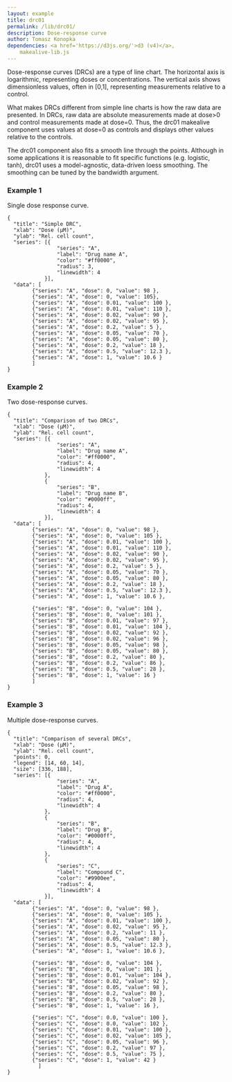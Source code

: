 ```yaml
---
layout: example
title: drc01
permalink: /lib/drc01/
description: Dose-response curve
author: Tomasz Konopka
dependencies: <a href='https://d3js.org/'>d3 (v4)</a>,
    makealive-lib.js
---
```


<script src="https://d3js.org/d3.v4.min.js"></script>


Dose-response curves (DRCs) are a type of line chart. The horizontal axis 
is logarithmic, representing doses or concentrations. The vertical axis 
shows dimensionless values, often in [0,1], representing measurements relative 
to a control.

What makes DRCs different from simple line charts is how the raw data are 
presented. In DRCs, raw data are absolute measurements made at dose>0
and control measurements made at dose=0. Thus, the drc01 makealive component 
uses values at dose=0 as controls and displays other values relative to the 
controls. 

The drc01 component also fits a smooth line through the points. Although in
some applications it is reasonable to fit specific functions 
(e.g. logistic, tanh), drc01 uses a model-agnostic, data-driven loess smoothing.
The smoothing can be tuned by the bandwidth argument. 



### Example 1

Single dose response curve. 

<pre class="example"><code class="makealive drc01">{
  "title": "Simple DRC",
  "xlab": "Dose (&micro;M)",
  "ylab": "Rel. cell count",
  "series": [{
                "series": "A",
                "label": "Drug name A",
                "color": "#ff0000",
                "radius": 3,
                "linewidth": 4
            }],
  "data": [
        {"series": "A", "dose": 0, "value": 98 },
        {"series": "A", "dose": 0, "value": 105},
        {"series": "A", "dose": 0.01, "value": 100 },
        {"series": "A", "dose": 0.01, "value": 110 },
        {"series": "A", "dose": 0.02, "value": 90 },
        {"series": "A", "dose": 0.02, "value": 95 },
        {"series": "A", "dose": 0.2, "value": 5 },
        {"series": "A", "dose": 0.05, "value": 70 },
        {"series": "A", "dose": 0.05, "value": 80 },
        {"series": "A", "dose": 0.2, "value": 18 },
        {"series": "A", "dose": 0.5, "value": 12.3 },
        {"series": "A", "dose": 1, "value": 10.6 }
        ]
}
</code></pre>


### Example 2

Two dose-response curves.

<pre class="example"><code class="makealive drc01">{
  "title": "Comparison of two DRCs",
  "xlab": "Dose (&micro;M)",
  "ylab": "Rel. cell count",
  "series": [{
                "series": "A",
                "label": "Drug name A",
                "color": "#ff0000",
                "radius": 4,
                "linewidth": 4
            },
            {
                "series": "B",
                "label": "Drug name B",
                "color": "#0000ff",
                "radius": 4,
                "linewidth": 4
            }],
  "data": [
        {"series": "A", "dose": 0, "value": 98 },
        {"series": "A", "dose": 0, "value": 105 },
        {"series": "A", "dose": 0.01, "value": 100 },
        {"series": "A", "dose": 0.01, "value": 110 },
        {"series": "A", "dose": 0.02, "value": 90 },
        {"series": "A", "dose": 0.02, "value": 95 },
        {"series": "A", "dose": 0.2, "value": 5 },
        {"series": "A", "dose": 0.05, "value": 70 },
        {"series": "A", "dose": 0.05, "value": 80 },
        {"series": "A", "dose": 0.2, "value": 18 },
        {"series": "A", "dose": 0.5, "value": 12.3 },
        {"series": "A", "dose": 1, "value": 10.6 },
           
        {"series": "B", "dose": 0, "value": 104 },
        {"series": "B", "dose": 0, "value": 101 },
        {"series": "B", "dose": 0.01, "value": 97 },
        {"series": "B", "dose": 0.01, "value": 104 },
        {"series": "B", "dose": 0.02, "value": 92 },
        {"series": "B", "dose": 0.02, "value": 96 },            
        {"series": "B", "dose": 0.05, "value": 98 },
        {"series": "B", "dose": 0.05, "value": 80 },
        {"series": "B", "dose": 0.2, "value": 80 },
        {"series": "B", "dose": 0.2, "value": 86 },                      
        {"series": "B", "dose": 0.5, "value": 28 },
        {"series": "B", "dose": 1, "value": 16 }
        ]
}
</code></pre>



### Example 3

Multiple dose-response curves.

<pre class="example"><code class="makealive drc01">{
  "title": "Comparison of several DRCs",
  "xlab": "Dose (&micro;M)",
  "ylab": "Rel. cell count",
  "points": 0,
  "legend": [14, 60, 14],
  "size": [336, 188],
  "series": [{
                "series": "A",
                "label": "Drug A",
                "color": "#ff0000",
                "radius": 4,
                "linewidth": 4
            },
            {
                "series": "B",
                "label": "Drug B",
                "color": "#0000ff",
                "radius": 4,
                "linewidth": 4
            },
            {
                "series": "C",
                "label": "Compound C",
                "color": "#9900ee",
                "radius": 4,
                "linewidth": 4
            }],
  "data": [
        {"series": "A", "dose": 0, "value": 98 },
        {"series": "A", "dose": 0, "value": 105 },
        {"series": "A", "dose": 0.01, "value": 100 },                
        {"series": "A", "dose": 0.02, "value": 95 },
        {"series": "A", "dose": 0.2, "value": 11 },        
        {"series": "A", "dose": 0.05, "value": 80 },        
        {"series": "A", "dose": 0.5, "value": 12.3 },
        {"series": "A", "dose": 1, "value": 10.6 },
           
        {"series": "B", "dose": 0, "value": 104 },
        {"series": "B", "dose": 0, "value": 101 },
        {"series": "B", "dose": 0.01, "value": 104 },
        {"series": "B", "dose": 0.02, "value": 92 },        
        {"series": "B", "dose": 0.05, "value": 98 },        
        {"series": "B", "dose": 0.2, "value": 80 },                             
        {"series": "B", "dose": 0.5, "value": 28 },
        {"series": "B", "dose": 1, "value": 16 },

        {"series": "C", "dose": 0.0, "value": 100 },
        {"series": "C", "dose": 0.0, "value": 102 },
        {"series": "C", "dose": 0.01, "value": 100 },
        {"series": "C", "dose": 0.02, "value": 105 },
        {"series": "C", "dose": 0.05, "value": 96 },
        {"series": "C", "dose": 0.2, "value": 97 },        
        {"series": "C", "dose": 0.5, "value": 75 },
        {"series": "C", "dose": 1, "value": 42 }
          ]
}
</code></pre>
